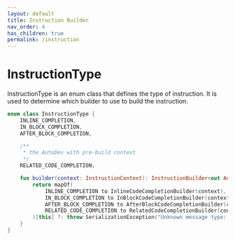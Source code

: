 ```yaml
---
layout: default
title: Instruction Builder
nav_order: 4
has_children: true
permalink: /instruction
---
```


# InstructionType

InstructionType is an enum class that defines the type of instruction. It is used to determine which builder to use to
build the instruction.

```kotlin
enum class InstructionType {
    INLINE_COMPLETION,
    IN_BLOCK_COMPLETION,
    AFTER_BLOCK_COMPLETION,

    /**
     * the AutoDev with pre-build context
     */
    RELATED_CODE_COMPLETION;

    fun builder(context: InstructionContext): InstructionBuilder<out Any> {
        return mapOf(
            INLINE_COMPLETION to InlineCodeCompletionBuilder(context),
            IN_BLOCK_COMPLETION to InBlockCodeCompletionBuilder(context),
            AFTER_BLOCK_COMPLETION to AfterBlockCodeCompletionBuilder(context),
            RELATED_CODE_COMPLETION to RelatedCodeCompletionBuilder(context),
        )[this] ?: throw SerializationException("Unknown message type: $this")
    }
}
```
